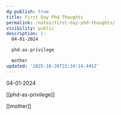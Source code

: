 ```yaml
---
dg-publish: true
title: First Day Phd Thoughts
permalink: /notes/first-day-phd-thoughts/
visibility: public
description: |-
  04-01-2024

  phd-as-privilege

  mother
updated: '2025-10-20T22:34:14.445Z'
---
```

04-01-2024

[[phd-as-privilege]]

[[mother]]

